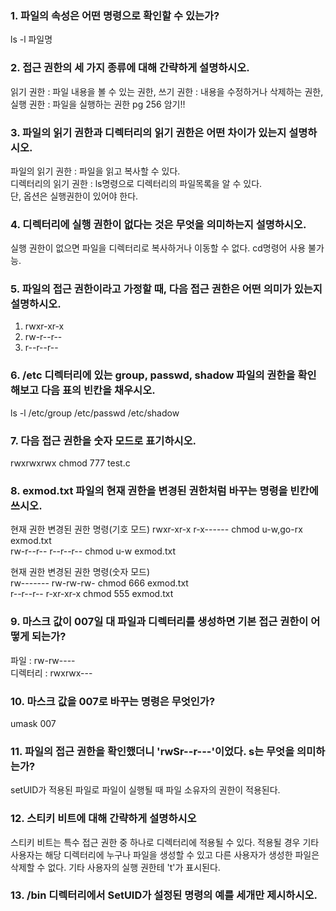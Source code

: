 ### 1. 파일의 속성은 어떤 명령으로 확인할 수 있는가? ###  
ls -l 파일명  
### 2. 접근 권한의 세 가지 종류에 대해 간략하게 설명하시오. ###  
읽기 권한 : 파일 내용을 볼 수 있는 권한, 
쓰기 권한 : 내용을 수정하거나 삭제하는 권한, 
실행 권한 :  파일을 실행하는 권한
pg 256 암기!!
### 3. 파일의 읽기 권한과 디렉터리의 읽기 권한은 어떤 차이가 있는지 설명하시오. ###
파일의 읽기 권한 : 파일을 읽고 복사할 수 있다.  
디렉터리의 읽기 권한 : ls명령으로 디렉터리의 파일목록을 알 수 있다.  
단, 옵션은 실행권한이 있어야 한다.
### 4. 디렉터리에 실행 권한이 없다는 것은 무엇을 의미하는지 설명하시오. ###  
실행 권한이 없으면 파일을 디렉터리로 복사하거나 이동할 수 없다. cd명령어 사용 불가능.
### 5. 파일의 접근 권한이라고 가정할 때, 다음 접근 권한은 어떤 의미가 있는지 설명하시오. ###  
1. rwxr-xr-x  
2. rw-r--r--  
3. r--r--r--  
### 6. /etc 디렉터리에 있는 group, passwd, shadow 파일의 권한을 확인해보고 다음 표의 빈칸을 채우시오. ###  
ls -l /etc/group /etc/passwd /etc/shadow
### 7. 다음 접근 권한을 숫자 모드로 표기하시오. ###  
rwxrwxrwx chmod 777 test.c  
### 8. exmod.txt 파일의 현재 권한을 변경된 권한처럼 바꾸는 명령을 빈칸에 쓰시오. ###  
현재 권한   변경된 권한   명령(기호 모드) 
rwxr-xr-x   r-x------   chmod u-w,go-rx exmod.txt  
rw-r--r--   r--r--r--   chmod u-w exmod.txt  
  
현재 권한   변경된 권한   명령(숫자 모드)  
rw-------   rw-rw-rw-   chmod 666 exmod.txt  
r--r--r--   r-xr-xr-x   chmod 555 exmod.txt    
### 9. 마스크 값이 007일 대 파일과 디렉터리를 생성하면 기본 접근 권한이 어떻게 되는가? ###  
파일 : rw-rw----  
디렉터리 : rwxrwx---  
### 10. 마스크 값을 007로 바꾸는 명령은 무엇인가? ###  
umask 007  
### 11. 파일의 접근 권한을 확인했더니 'rwSr--r---'이었다. s는 무엇을 의미하는가? ###  
setUID가 적용된 파일로 파일이 실행될 때 파일 소유자의 권한이 적용된다. 
### 12. 스티키 비트에 대해 간략하게 설명하시오 ###  
스티키 비트는 특수 접근 권한 중 하나로 디렉터리에 적용될 수 있다. 적용될 경우 기타 사용자는 해당 디렉터리에 누구나 파일을 생성할 수 있고 다른 사용자가 생성한 파일은 삭제할 수 없다. 기타 사용자의 실행 권한테 't'가 표시된다.
### 13. /bin 디렉터리에서 SetUID가 설정된 명령의 예를 세개만 제시하시오. ###  
